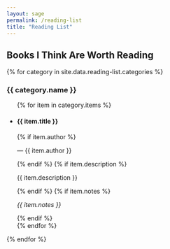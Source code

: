```yaml
---
layout: sage
permalink: /reading-list
title: "Reading List"
---
```


<section class="reading-list">
  <h2 class="section-heading">Books I Think Are Worth Reading</h2>
  {% for category in site.data.reading-list.categories %}
    <div class="reading-category">
      <h3 class="category-heading">{{ category.name }}</h3>
      <ul class="reading-items">
        {% for item in category.items %}
          <li class="reading-item">
            <h4 class="reading-title">{{ item.title }}</h4>
            {% if item.author %}
              <p class="reading-author">&mdash; {{ item.author }}</p>
            {% endif %}
            {% if item.description %}
              <p class="reading-description">{{ item.description }}</p>
            {% endif %}
            {% if item.notes %}
              <p class="reading-notes"><em>{{ item.notes }}</em></p>
            {% endif %}
          </li>
        {% endfor %}
      </ul>
    </div>
  {% endfor %}
</section>
